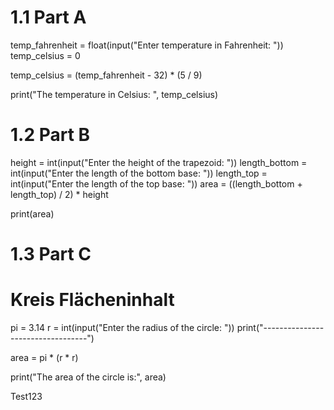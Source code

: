 # 1.1 Part A
temp_fahrenheit = float(input("Enter temperature in Fahrenheit: "))
temp_celsius = 0

temp_celsius = (temp_fahrenheit - 32) * (5 / 9)

print("The temperature in Celsius: ", temp_celsius)

# 1.2 Part B
height = int(input("Enter the height of the trapezoid: "))
length_bottom = int(input("Enter the length of the bottom base: "))
length_top = int(input("Enter the length of the top base: "))
area = ((length_bottom + length_top) / 2) * height

print(area)

# 1.3 Part C
# Kreis Flächeninhalt
pi = 3.14
r = int(input("Enter the radius of the circle: "))
print("----------------------------------")

area = pi * (r * r)

print("The area of the circle is:", area)

Test123
